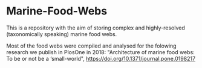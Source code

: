 # Marine-Food-Webs
This is a repository with the aim of storing complex and highly-resolved (taxonomically speaking) marine food webs.

Most of the food webs were compiled and analysed for the folowing research we publish in PlosOne in 2018:
"Architecture of marine food webs: To be or not be a ‘small-world", https://doi.org/10.1371/journal.pone.0198217
